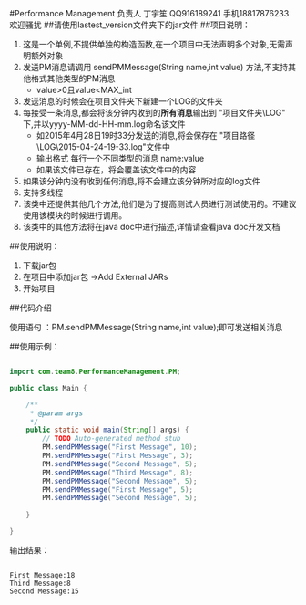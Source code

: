 #Performance Management
负责人 丁宇笙 QQ916189241  手机18817876233 欢迎骚扰
##请使用lastest_version文件夹下的jar文件
##项目说明：

1. 这是一个单例,不提供单独的构造函数,在一个项目中无法声明多个对象,无需声明额外对象
2. 发送PM消息请调用  sendPMMessage(String name,int value) 方法,不支持其他格式其他类型的PM消息
    * value>0且value<MAX_int
3. 发送消息的时候会在项目文件夹下新建一个LOG的文件夹
4. 每接受一条消息,都会将该分钟内收到的**所有消息**输出到 "项目文件夹\LOG" 下,并以yyyy-MM-dd-HH-mm.log命名该文件
    * 如2015年4月28日19时33分发送的消息,将会保存在  "项目路径\LOG\2015-04-24-19-33.log"文件中
    * 输出格式  每行一个不同类型的消息    name:value
    * 如果该文件已存在，将会覆盖该文件中的内容
5. 如果该分钟内没有收到任何消息,将不会建立该分钟所对应的log文件
6. 支持多线程
7. 该类中还提供其他几个方法,他们是为了提高测试人员进行测试使用的。不建议使用该模块的时候进行调用。
8. 该类中的其他方法将在java doc中进行描述,详情请查看java doc开发文档

##使用说明：

1. 下载jar包
2. 在项目中添加jar包 ->Add External JARs
3. 开始项目

##代码介绍

使用语句 ：PM.sendPMMessage(String name,int value);即可发送相关消息


##使用示例：

``` java

import com.team8.PerformanceManagement.PM;

public class Main {

	/**
	 * @param args
	 */
	public static void main(String[] args) {
		// TODO Auto-generated method stub
		PM.sendPMMessage("First Message", 10);
		PM.sendPMMessage("First Message", 3);
		PM.sendPMMessage("Second Message", 5);
		PM.sendPMMessage("Third Message", 8);
		PM.sendPMMessage("Second Message", 5);
		PM.sendPMMessage("First Message", 5);
		PM.sendPMMessage("Second Message", 5);
		
	}

}

```

输出结果：

```

First Message:18
Third Message:8
Second Message:15

```

